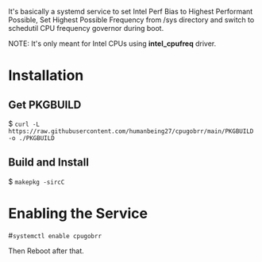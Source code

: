It's basically a systemd service to set Intel Perf Bias to Highest Performant Possible, Set Highest Possible Frequency from /sys directory and switch to schedutil CPU frequency governor during boot.

NOTE: It's only meant for Intel CPUs using **intel_cpufreq** driver.
# Installation
## Get PKGBUILD
$ ``` curl -L https://raw.githubusercontent.com/humanbeing27/cpugobrr/main/PKGBUILD -o ./PKGBUILD ```
## Build and Install
$ ``` makepkg -sircC ```
# Enabling the Service
#``` systemctl enable cpugobrr ```

Then Reboot after that.
